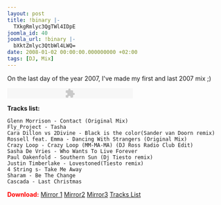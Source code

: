 ```yaml
---
layout: post
title: !binary |-
  TXkgRmlyc3QgTWl4IDpE
joomla_id: 40
joomla_url: !binary |-
  bXktZmlyc3QtbWl4LWQ=
date: 2008-01-02 00:00:00.000000000 +02:00
tags: [DJ, Mix]
---
```

On the last day of the year 2007, I've made my first and last 2007 mix ;)

<script src="http://mixesdb.com/db/extensions/audio_player/audio-player.js"></script>
<p>
<object id="audioplayer1" width="290" height="24" type="application/x-shockwave-flash" data="http://mixesdb.com/db/extensions/audio_player/player.swf">
<param name="movie" value="http://mixesdb.com/db/extensions/audio_player/player.swf" />
<param name="FlashVars" value="playerID=1&amp;soundFile=http://oprod.freepage.ro/O.Z.-First and Last 2007 mix ;).mp3" />
<param name="quality" value="high" />
<param name="menu" value="false" />
<param name="wmode" value="transparent" />
</object>
</p>
<span style="font-weight: bold;">Tracks list: </span>

```
Glenn Morrison - Contact (Original Mix)
Fly_Project - Tasha
Cara Dillon vs 2Divine - Black is the color(Sander van Doorn remix)
Rossell feat. Emma - Dancing With Strangers (Original Mix)
Crazy Loop - Crazy Loop (MM-MA-MA) (DJ Ross Radio Club Edit)
Sasha De Vries - Who Wants To Live Forever
Paul Oakenfold - Southern Sun (Dj Tiesto remix)
Justin Timberlake - Lovestoned(Tiesto remix)
4 String s- Take Me Away
Sharam - Be The Change
Cascada - Last Christmas
```

<span style="color: #ff0000; font-weight: bold;">Download:</span> <a href="http://www.zshare.net/audio/610616448e3079/">Mirror 1</a> <a href="http://rapidshare.com/files/80893336/O.Z.-First_and_Last_2007_mix___.mp3.html">Mirror2</a> <a href="http://oprod.freepage.ro/O.Z.-First and Last 2007 mix ;).mp3">Mirror3</a> <a href="http://oprod.3x.ro/O.Z./O.Z.-First%20and%20last%202007%20mix%20%3B%29%20tracklist.txt">Tracks List</a>
